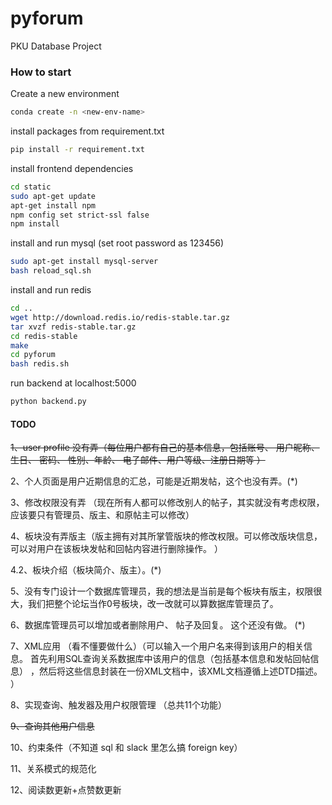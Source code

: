 # pyforum
PKU Database Project

### How to start

Create a new environment

```bash
conda create -n <new-env-name>
```


install packages from requirement.txt

```bash
pip install -r requirement.txt
```

install frontend dependencies

```bash
cd static
sudo apt-get update
apt-get install npm
npm config set strict-ssl false
npm install
```

install and run mysql (set root password as 123456)

```bash
sudo apt-get install mysql-server
bash reload_sql.sh
```

install and run redis

```bash
cd ..
wget http://download.redis.io/redis-stable.tar.gz
tar xvzf redis-stable.tar.gz
cd redis-stable
make
cd pyforum
bash redis.sh
```

run backend at localhost:5000

```bash
python backend.py
```

#### TODO

~~1、user profile 没有弄（每位用户都有自己的基本信息，包括账号、 用户昵称、生日、 密码、 性别、年龄、 电子邮件、用户等级、注册日期等 ）~~

2、个人页面是用户近期信息的汇总，可能是近期发帖，这个也没有弄。(*)

3、修改权限没有弄 （现在所有人都可以修改别人的帖子，其实就没有考虑权限，应该要只有管理员、版主、和原帖主可以修改）

4、板块没有弄版主（版主拥有对其所掌管版块的修改权限。可以修改版块信息， 可以对用户在该板块发帖和回帖内容进行删除操作。 ）

4.2、板块介绍（板块简介、版主）。(*)

5、没有专门设计一个数据库管理员，我的想法是当前是每个板块有版主，权限很大，我们把整个论坛当作0号板块，改一改就可以算数据库管理员了。

6、数据库管理员可以增加或者删除用户、 帖子及回复。 这个还没有做。 (*)

7、XML应用 （看不懂要做什么）（可以输入一个用户名来得到该用户的相关信息。 首先利用SQL查询关系数据库中该用户的信息（包括基本信息和发帖回帖信息） ，然后将这些信息封装在一份XML文档中，该XML文档遵循上述DTD描述。 ）

8、实现查询、触发器及用户权限管理 （总共11个功能）

~~9、查询其他用户信息~~

10、约束条件（不知道 sql 和 slack 里怎么搞 foreign key）

11、关系模式的规范化

12、阅读数更新+点赞数更新
